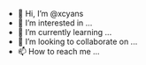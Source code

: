 - 👋 Hi, I’m @xcyans
- 👀 I’m interested in ...
- 🌱 I’m currently learning ...
- 💞️ I’m looking to collaborate on ...
- 📫 How to reach me ...

<!---
xcyans/xcyans is a ✨ special ✨ repository because its `README.md` (this file) appears on your GitHub profile.
You can click the Preview link to take a look at your changes.
--->
